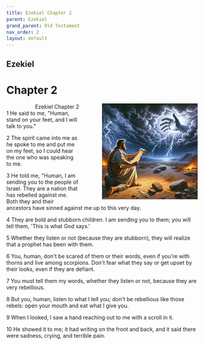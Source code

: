 ```yaml
---
title: Ezekiel Chapter 2
parent: Ezekiel
grand_parent: Old Testament
nav_order: 2
layout: default
---
```


## Ezekiel

# Chapter 2

<div style="clear: both; text-align: right;">
    <div style="max-width: 50%; height: auto; float: right; margin: 0 0 10px 10px; padding-left: 10%;">
        <img src="/assets/Image/Ezekiel/500/2.jpg" alt="Ezekiel Chapter 2" class="chapter-image">
    </div>
    <figcaption style="font-size: 14px; text-align: right;">Ezekiel Chapter 2</figcaption>
</div>
1 He said to me, "Human, stand on your feet, and I will talk to you."

2 The spirit came into me as he spoke to me and put me on my feet, so I could hear the one who was speaking to me.

3 He told me, "Human, I am sending you to the people of Israel. They are a nation that has rebelled against me. Both they and their ancestors have sinned against me up to this very day.

4 They are bold and stubborn children. I am sending you to them; you will tell them, 'This is what God says.'

5 Whether they listen or not (because they are stubborn), they will realize that a prophet has been with them.

6 You, human, don't be scared of them or their words, even if you're with thorns and live among scorpions. Don't fear what they say or get upset by their looks, even if they are defiant.

7 You must tell them my words, whether they listen or not, because they are very rebellious.

8 But you, human, listen to what I tell you; don't be rebellious like those rebels: open your mouth and eat what I give you.

9 When I looked, I saw a hand reaching out to me with a scroll in it.

10 He showed it to me; it had writing on the front and back, and it said there were sadness, crying, and terrible pain.


